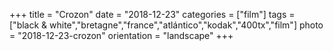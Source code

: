 +++
title = "Crozon"
date = "2018-12-23"
categories = ["film"]
tags = ["black & white","bretagne","france","atlántico","kodak","400tx","film"]
photo = "2018-12-23-crozon"
orientation = "landscape"
+++
